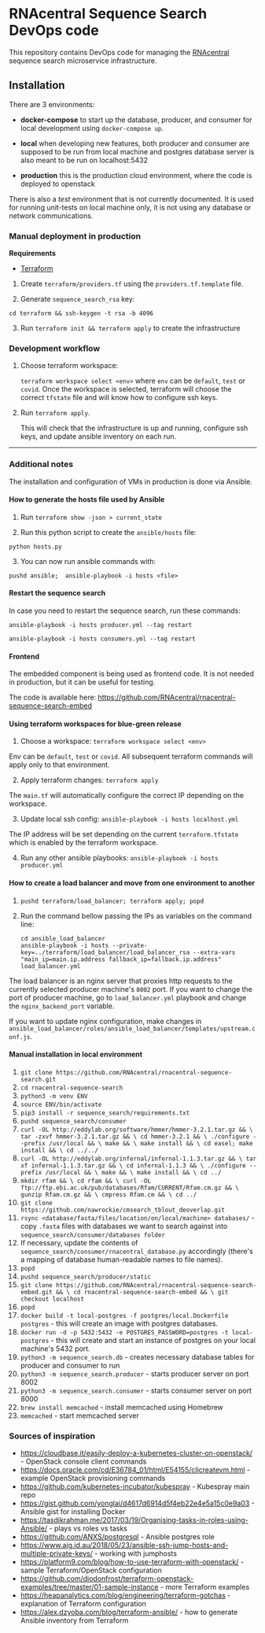 # RNAcentral Sequence Search DevOps code

This repository contains DevOps code for managing the [RNAcentral](https://rnacentral.org) sequence search
microservice infrastructure.

## Installation

There are 3 environments:

 - **docker-compose**
    to start up the database, producer, and consumer for local development
    using `docker-compose up`.

 - **local**
     when developing new features, both producer and consumer are
     supposed to be run from local machine and postgres database server
     is also meant to be run on localhost:5432

 - **production**
    this is the production cloud environment, where the code is deployed to openstack

There is also a _test_ environment that is not currently documented. It is used for
running unit-tests on local machine only, it is not using any database or network communications.

### Manual deployment in production

**Requirements**

- [Terraform](https://www.terraform.io)

1. Create `terraform/providers.tf` using the `providers.tf.template` file.

2. Generate `sequence_search_rsa` key:

  `cd terraform && ssh-keygen -t rsa -b 4096`

3. Run `terraform init && terraform apply` to create the infrastructure

### Development workflow

1. Choose terraform workspace:

    `terraform workspace select <env>` where `env` can be `default`, `test` or `covid`.
    Once the workspace is selected, terraform will choose the correct `tfstate`
    file and will know how to configure ssh keys.

2. Run `terraform apply`.

    This will check that the infrastructure is up and running, configure ssh keys,
    and update ansible inventory on each run.

---------------------------

### Additional notes

The installation and configuration of VMs in production is done via Ansible. 

#### How to generate the hosts file used by Ansible

1. Run `terraform show -json > current_state`

2. Run this python script to create the `ansible/hosts` file:

`python hosts.py`

3. You can now run ansible commands with:

`pushd ansible;  ansible-playbook -i hosts <file>`

#### Restart the sequence search

In case you need to restart the sequence search, run these commands:

`ansible-playbook -i hosts producer.yml --tag restart`

`ansible-playbook -i hosts consumers.yml --tag restart`

#### Frontend

The embedded component is being used as frontend code. It is not needed in production, but it can be useful for testing.

The code is available here: https://github.com/RNAcentral/rnacentral-sequence-search-embed


#### Using terraform workspaces for blue-green release

1. Choose a workspace: `terraform workspace select <env>`

  Env can be `default`, `test` or `covid`. All subsequent terraform commands will apply only to that environment.

2. Apply terraform changes: `terraform apply`

  The `main.tf` will automatically configure the correct IP depending on the workspace.

3. Update local ssh config: `ansible-playbook -i hosts localhost.yml`

  The IP address will be set depending on the current `terraform.tfstate` which is enabled by the terraform workspace.

4. Run any other ansible playbooks: `ansible-playbook -i hosts producer.yml`


#### How to create a load balancer and move from one environment to another

1. `pushd terraform/load_balancer; terraform apply; popd`

2. Run the command bellow passing the IPs as variables on the command line:

    ```
    cd ansible_load_balancer
    ansible-playbook -i hosts --private-key=../terraform/load_balancer/load_balancer_rsa --extra-vars "main_ip=main.ip.address fallback_ip=fallback.ip.address" load_balancer.yml
    ```

The load balancer is an nginx server that proxies http requests to the currently selected producer machine's `8002` 
port. If you want to change the port of producer machine, go to `load_balancer.yml` playbook and change the 
`nginx_backend_port` variable.

If you want to update nginx configuration, make changes in
`ansible_load_balancer/roles/ansible_load_balancer/templates/upstream.conf.js`.

#### Manual installation in local environment

1. `git clone https://github.com/RNAcentral/rnacentral-sequence-search.git`
2. `cd rnacentral-sequence-search`
3. `python3 -m venv ENV`
4. `source ENV/bin/activate`
5. `pip3 install -r sequence_search/requirements.txt`
6. `pushd sequence_search/consumer`
7. `curl -OL http://eddylab.org/software/hmmer/hmmer-3.2.1.tar.gz && \
    tar -zxvf hmmer-3.2.1.tar.gz && \
    cd hmmer-3.2.1 && \
    ./configure --prefix /usr/local && \
    make && \
    make install && \
    cd easel; make install && \
    cd ../../`
8. `curl -OL http://eddylab.org/infernal/infernal-1.1.3.tar.gz && \
    tar xf infernal-1.1.3.tar.gz && \
    cd infernal-1.1.3 && \
    ./configure --prefix /usr/local && \
    make && \
    make install && \
    cd ../`
9. `mkdir rfam && \
    cd rfam && \
    curl -OL ftp://ftp.ebi.ac.uk/pub/databases/Rfam/CURRENT/Rfam.cm.gz && \
    gunzip Rfam.cm.gz && \
    cmpress Rfam.cm && \
    cd ../`
10. `git clone https://github.com/nawrockie/cmsearch_tblout_deoverlap.git`    
11. `rsync <database/fasta/files/location/on/local/machine> databases/` - copy `.fasta` files with databases we want to search against into `sequence_search/consumer/databases folder`
12. If necessary, update the contents of `sequence_search/consumer/rnacentral_database.py` accordingly (there's a mapping of database human-readable names to file names).
13. `popd`
14. `pushd sequence_search/producer/static`
15. `git clone https://github.com/RNAcentral/rnacentral-sequence-search-embed.git && \
     cd rnacentral-sequence-search-embed && \
     git checkout localhost`
16. `popd`
17. `docker build -t local-postgres -f postgres/local.Dockerfile postgres` - this will create an image with postgres databases.
18. `docker run -d -p 5432:5432 -e POSTGRES_PASSWORD=postgres -t local-postgres` - this will create and start an instance of postgres on your local machine's 5432 port.
19. `python3 -m sequence_search.db` - creates necessary database tables for producer and consumer to run
20. `python3 -m sequence_search.producer` - starts producer server on port 8002
21. `python3 -m sequence_search.consumer` - starts consumer server on port 8000
22. `brew install memcached` - install memcached using Homebrew
23. `memcached` - start memcached server

### Sources of inspiration

- https://cloudbase.it/easily-deploy-a-kubernetes-cluster-on-openstack/ - OpenStack console client commands
- https://docs.oracle.com/cd/E36784_01/html/E54155/clicreatevm.html - example OpenStack provisioning commands
- https://github.com/kubernetes-incubator/kubespray - Kubespray main repo
- https://gist.github.com/yonglai/d4617d6914d5f4eb22e4e5a15c0e9a03 - Ansible gist for installing Docker
- https://tasdikrahman.me/2017/03/19/Organising-tasks-in-roles-using-Ansible/ - plays vs roles vs tasks
- https://github.com/ANXS/postgresql - Ansible postgres role
- https://www.ajg.id.au/2018/05/23/ansible-ssh-jump-hosts-and-multiple-private-keys/ - working with jumphosts
- https://platform9.com/blog/how-to-use-terraform-with-openstack/ - sample Terraform/OpenStack configuration
- https://github.com/diodonfrost/terraform-openstack-examples/tree/master/01-sample-instance - more Terraform examples
- https://heapanalytics.com/blog/engineering/terraform-gotchas - explanation of Terraform configuration
- https://alex.dzyoba.com/blog/terraform-ansible/ - how to generate Ansible inventory from Terraform
